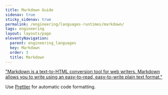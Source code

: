 ```yaml
---
title: Markdown Guide
sidenav: true
sticky_sidenav: true
permalink: /engineering/languages-runtimes/markdown/
tags: engineering
layout: layouts/page
eleventyNavigation: 
  parent: engineering_languages
  key: Markdown 
  order: 3
  title: Markdown 
---
```


["Markdown is a text-to-HTML conversion tool for web writers. Markdown allows you to write using an easy-to-read, easy-to-write plain text format."](https://daringfireball.net/projects/markdown/) 

Use [Prettier](https://prettier.io/) for automatic code formatting.
